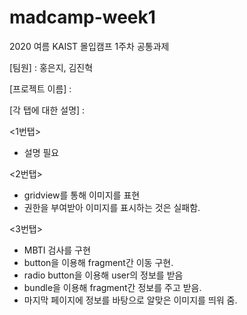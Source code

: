 # madcamp-week1
2020 여름 KAIST 몰입캠프 1주차 공통과제

[팀원] : 홍은지, 김진혁

[프로젝트 이름] : 

  
[각 탭에 대한 설명] :

  <1번탭> 
  - 설명 필요
  
  <2번탭> 
  - gridview를 통해 이미지를 표현
  - 권한을 부여받아 이미지를 표시하는 것은 실패함. 
  
  <3번탭> 
  - MBTI 검사를 구현
  - button을 이용해 fragment간 이동 구현.
  - radio button을 이용해 user의 정보를 받음
  - bundle을 이용해 fragment간 정보를 주고 받음.
  - 마지막 페이지에 정보를 바탕으로 알맞은 이미지를 띄워 줌.
  
